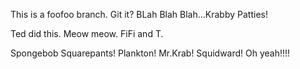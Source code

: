 This is a foofoo branch. Git it?
BLah Blah Blah...Krabby Patties!

Ted did this. Meow meow.
FiFi and T.


Spongebob Squarepants! Plankton!
Mr.Krab! Squidward! Oh yeah!!!!
